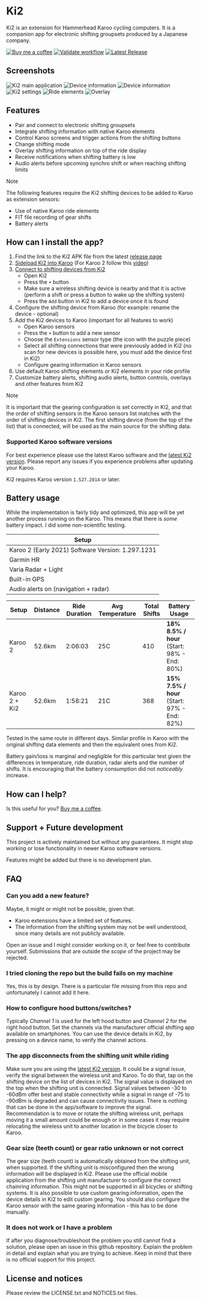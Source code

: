 # Ki2

Ki2 is an extension for Hammerhead Karoo cycling computers. It is a companion app for electronic shifting groupsets produced by a Japanese company.

[![Buy me a coffee](https://img.shields.io/badge/☕-Buy%20me%20a%20coffee-blue)](https://www.paypal.com/donate/?business=N6PWH859NY7W6&no_recurring=1&item_name=Buy+me+a+coffee&currency_code=EUR) [![Validate workflow](https://github.com/valterc/ki2/actions/workflows/android-validate.yml/badge.svg?branch=main)](https://github.com/valterc/ki2/actions/workflows/android-validate.yml) [![Latest Release](https://img.shields.io/github/v/release/valterc/ki2?label=Latest%20Release)](https://github.com/valterc/ki2/releases/latest/)

## Screenshots

![Ki2 main application](media/image_1.png?raw=true "Ki2 main application")
![Device information](media/image_2.png?raw=true "Device information")
![Device information](media/image_3.png?raw=true "Device information")
![Ki2 settings](media/image_4.png?raw=true "Ki2 settings")
![Ride elements](media/image_5.png?raw=true "Ride elements")
![Overlay](media/overlay.gif?raw=true "Overlay")

## Features

- Pair and connect to electronic shifting groupsets
- Integrate shifting information with native Karoo elements
- Control Karoo screens and trigger actions from the shifting buttons
- Change shifting mode
- Overlay shifting information on top of the ride display
- Receive notifications when shifting battery is low
- Audio alerts before upcoming synchro shift or when reaching shifting limits

> [!NOTE]
> The following features require the Ki2 shifting devices to be added to Karoo as extension sensors:
>
> - Use of native Karoo ride elements
> - FIT file recording of gear shifts
> - Battery alerts

## How can I install the app?

1. Find the link to the Ki2 APK file from the latest [release page](https://github.com/valterc/ki2/releases/latest/)
2. [Sideload Ki2 into Karoo](https://support.hammerhead.io/hc/en-us/articles/31576497036827-Companion-App-Sideloading) (For Karoo 2 follow this [video](https://www.youtube.com/watch?v=qp7H_ZPQEJY))
3. [Connect to shifting devices from Ki2](https://user-images.githubusercontent.com/1299179/204136334-c8a5a395-c6b5-4d16-a8d5-ff1fa2dd726d.mp4)
   - Open Ki2
   - Press the `+` button
   - Make sure a wireless shifting device is nearby and that it is active (perform a shift or press a button to wake up the shifting system)
   - Press the `Add` button in Ki2 to add a device once it is found
4. Configure the shifting device from Karoo (for example: rename the device - optional)
5. Add the Ki2 devices to Karoo (important for all features to work)
   - Open Karoo sensors
   - Press the `+` button to add a new sensor
   - Choose the `Extensions` sensor type (the icon with the puzzle piece)
   - Select all shifting connections that were previously added in Ki2 (no scan for new devices is possible here, you must add the device first in Ki2)
   - Configure gearing information in Karoo sensors
6. Use default Karoo shifting elements or Ki2 elements in your ride profile
7. Customize battery alerts, shifting audio alerts, button controls, overlays and other features from Ki2

> [!NOTE]
> It is important that the gearing configuration is set correctly in Ki2, and that the order of shifting sensors in the Karoo sensors list matches with the order of shifting devices in Ki2. The first shifting device (from the top of the list) that is connected, will be used as the main source for the shifting data.

### Supported Karoo software versions

For best experience please use the latest Karoo software and the [latest Ki2 version](https://github.com/valterc/ki2/releases/latest/). Please report any issues if you experience problems after updating your Karoo.

Ki2 requires Karoo version `1.527.2014` or later.

## Battery usage

While the implementation is fairly tidy and optimized, this app will be yet another process running on the Karoo. This means that there is _some_ battery impact. I did some non-scientific testing.

| Setup                                             |
|---------------------------------------------------|
| Karoo 2 (Early 2021) Software Version: 1.297.1231 |
| Garmin HR                                         |
| Varia Radar + Light                               |
| Built-in GPS                                      |
| Audio alerts on (navigation + radar)              |

| Setup         | Distance | Ride Duration | Avg Temperature | Total Shifts | Battery Usage                                           |
|---------------|----------|---------------|-----------------|--------------|---------------------------------------------------------|
| Karoo 2       | 52.6km   | 2:06:03       | 25C             | 410          | **18%**<br> **8.5% / hour**<br> (Start: 98% - End: 80%) |
| Karoo 2 + Ki2 | 52.6km   | 1:58:21       | 21C             | 368          | **15%**<br> **7.5% / hour**<br> (Start: 97% - End: 82%) |

Tested in the same route in different days. Similar profile in Karoo with the original shifting data elements and then the equivalent ones from Ki2.

Battery gain/loss is marginal and negligible for this particular test given the differences in temperature, ride duration, radar alerts and the number of shifts. It is encouraging that the battery consumption did not _noticeably_ increase.

## How can I help?

Is this useful for you? [Buy me a coffee](https://www.paypal.com/donate/?business=N6PWH859NY7W6&no_recurring=1&item_name=Buy+me+a+coffee&currency_code=EUR).

## Support + Future development

This project is actively maintained but without any guarantees. It might stop working or lose functionality in newer Karoo software versions.

Features might be added but there is no development plan.

## FAQ

### Can you add a new feature?

Maybe, it might or might not be possible, given that:

- Karoo extensions have a limited set of features.
- The information from the shifting system may not be well understood, since many details are not publicly available.

Open an issue and I might consider working on it, or feel free to contribute yourself. Submissions that are outside the _scope_ of the project may be rejected.

### I tried cloning the repo but the build fails on my machine

Yes, this is by design. There is a particular file missing from this repo and unfortunately I cannot add it here.

### How to configure hood buttons/switches?

Typically _Channel 1_ is used for the left hood button and _Channel 2_ for the right hood button. Set the channels via the manufacturer official shifting app available on smartphones. You can use the device details in Ki2, by pressing on a device name, to verify the channel actions.

### The app disconnects from the shifting unit while riding

Make sure you are using the [latest Ki2 version](https://github.com/valterc/ki2/releases/latest/). It could be a signal issue, verify the signal between the wireless unit and Karoo. To do that, tap on the shifting device on the list of devices in Ki2. The signal value is displayed on the top when the shifting unit is connected. Signal values between -30 to -60dBm offer best and stable connectivity while a signal in range of -75 to -90dBm is degraded and can cause connectivity issues. There is nothing that can be done in the app/software to improve the signal. Recommendation is to move or rotate the shifting wireless unit, perhaps moving it a small amount could be enough or in some cases it may require relocating the wireless unit to another location in the bicycle closer to Karoo.

### Gear size (teeth count) or gear ratio unknown or not correct

The gear size (teeth count) is automatically obtained from the shifting unit, when supported. If the shifting unit is misconfigured then the wrong information will be displayed in Ki2. Please use the official mobile application from the shifting unit manufacturer to configure the correct chainring information. This might not be supported in all bicycles or shifting systems. It is also possible to use custom gearing information, open the device details in Ki2 to edit custom gearing. You should also configure the Karoo sensor with the same gearing information - this has to be done manually.

### It does not work or I have a problem

If after you diagnose/troubleshoot the problem you still cannot find a solution, please open an issue in this github repository. Explain the problem in detail and explain what you are trying to achieve. Keep in mind that there is no official support for this project.

## License and notices

Please review the LICENSE.txt and NOTICES.txt files.
